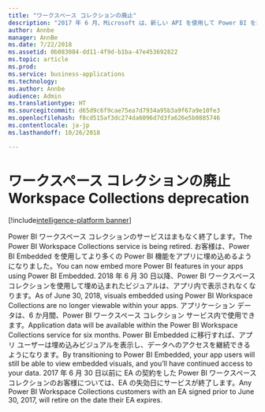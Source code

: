 ```yaml
---
title: "ワークスペース コレクションの廃止"
description: "2017 年 6 月、Microsoft は、新しい API を使用して Power BI を埋め込む機能を発表すると同時に、API が Power BI サービスに収束されることを発表しました。"
author: Annbe
manager: AnnBe
ms.date: 7/22/2018
ms.assetid: 0b083084-dd11-4f9d-b1ba-47e453692822
ms.topic: article
ms.prod: 
ms.service: business-applications
ms.technology: 
ms.author: Annbe
audience: Admin
ms.translationtype: HT
ms.sourcegitcommit: d65d9c6f9cae75ea7d7934a95b3a9f67a9e10fe3
ms.openlocfilehash: f8cd515af3dc274da6096d7d3fa626e5b0885746
ms.contentlocale: ja-jp
ms.lasthandoff: 10/26/2018

---
```

#  <a name="workspace-collections-deprecation"></a><span data-ttu-id="4e1ba-103">ワークスペース コレクションの廃止</span><span class="sxs-lookup"><span data-stu-id="4e1ba-103">Workspace Collections deprecation</span></span>

[!include[intelligence-platform banner](../../includes/intelligence-platform.md)]




<span data-ttu-id="4e1ba-104">Power BI ワークスペース コレクションのサービスはまもなく終了します。</span><span class="sxs-lookup"><span data-stu-id="4e1ba-104">The Power BI Workspace Collections service is being retired.</span></span> <span data-ttu-id="4e1ba-105">お客様は、Power BI Embedded を使用してより多くの Power BI 機能をアプリに埋め込めるようになりました。</span><span class="sxs-lookup"><span data-stu-id="4e1ba-105">You can now embed more Power BI features in your apps using Power BI Embedded.</span></span> <span data-ttu-id="4e1ba-106">2018 年 6 月 30 日以降、Power BI ワークスペース コレクションを使用して埋め込まれたビジュアルは、アプリ内で表示されなくなります。</span><span class="sxs-lookup"><span data-stu-id="4e1ba-106">As of June 30, 2018, visuals embedded using Power BI Workspace Collections are no longer viewable within your apps.</span></span> <span data-ttu-id="4e1ba-107">アプリケーション データは、6 か月間、Power BI ワークスペース コレクション サービス内で使用できます。</span><span class="sxs-lookup"><span data-stu-id="4e1ba-107">Application data will be available within the Power BI Workspace Collections service for six months.</span></span> <span data-ttu-id="4e1ba-108">Power BI Embedded に移行すれば、アプリ ユーザーは埋め込みビジュアルを表示し、データへのアクセスを継続できるようになります。</span><span class="sxs-lookup"><span data-stu-id="4e1ba-108">By transitioning to Power BI Embedded, your app users will still be able to view embedded visuals, and you’ll have continued access to your data.</span></span> <span data-ttu-id="4e1ba-109">2017 年 6 月 30 日以前に EA の契約をした Power BI ワークスペース コレクションのお客様については、EA の失効日にサービスが終了します。</span><span class="sxs-lookup"><span data-stu-id="4e1ba-109">Any Power BI Workspace Collections customers with an EA signed prior to June 30, 2017, will retire on the date their EA expires.</span></span>


